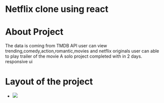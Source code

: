 # Netflix clone using react

# About Project

The data is coming from TMDB API
user can view trending,comedy,action,romantic,movies and netflix originals
user can able to play trailer of the movie
A solo project completed with in 2 days.
responsive ui
# Layout of the project
- <img src="https://www.linkpicture.com/q/netflix.jpg"></img>



